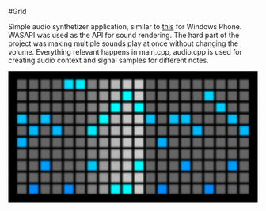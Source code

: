 #Grid

Simple audio synthetizer application, similar to [this](http://tonematrix.audiotool.com/) for Windows Phone. WASAPI was used as the API for sound rendering.
The hard part of the project was making multiple sounds play at once without changing the volume. Everything relevant happens in main.cpp, audio.cpp is used for creating audio context and signal samples for different notes.

![alt text](https://github.com/janivanecky/Grid/blob/master/Grid/img/screen.png "App in action")

